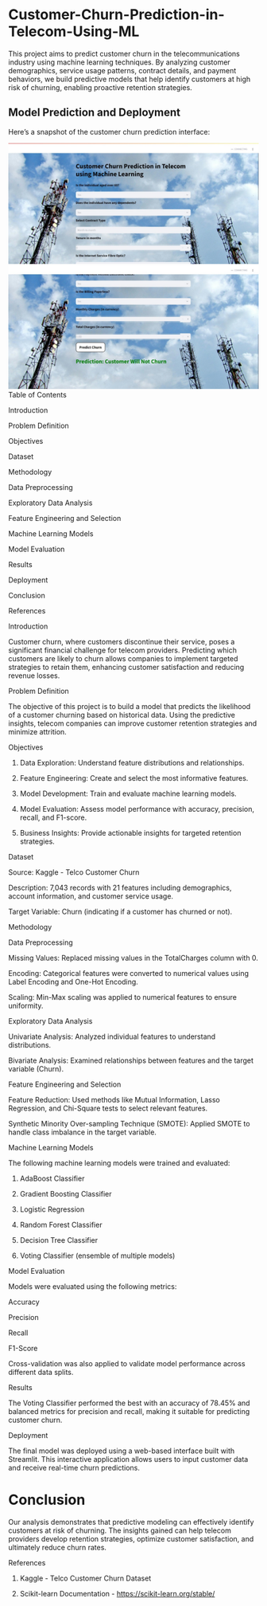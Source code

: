 # Customer-Churn-Prediction-in-Telecom-Using-ML

This project aims to predict customer churn in the telecommunications industry using machine learning techniques. By analyzing customer demographics, service usage patterns, contract details, and payment behaviors, we build predictive models that help identify customers at high risk of churning, enabling proactive retention strategies.


## Model Prediction and Deployment

Here’s a snapshot of the customer churn prediction interface:

![image_alt](https://github.com/muhammedafsalpm/Customer-Churn-Prediction-in-Telecom-Using-ML/blob/4cf9a9bff9900e144a58867e14b58f817becea59/IMG-20241013-WA0008.jpg)
![image_alt](https://github.com/muhammedafsalpm/Customer-Churn-Prediction-in-Telecom-Using-ML/blob/3e7f3d256fcdf790a1fbf61f37d3335d65a6256d/IMG-20241013-WA0009.jpg)
Table of Contents

Introduction

Problem Definition

Objectives

Dataset

Methodology

Data Preprocessing

Exploratory Data Analysis

Feature Engineering and Selection


Machine Learning Models

Model Evaluation

Results

Deployment

Conclusion

References


Introduction

Customer churn, where customers discontinue their service, poses a significant financial challenge for telecom providers. Predicting which customers are likely to churn allows companies to implement targeted strategies to retain them, enhancing customer satisfaction and reducing revenue losses.

Problem Definition

The objective of this project is to build a model that predicts the likelihood of a customer churning based on historical data. Using the predictive insights, telecom companies can improve customer retention strategies and minimize attrition.

Objectives

1. Data Exploration: Understand feature distributions and relationships.


2. Feature Engineering: Create and select the most informative features.


3. Model Development: Train and evaluate machine learning models.


4. Model Evaluation: Assess model performance with accuracy, precision, recall, and F1-score.


5. Business Insights: Provide actionable insights for targeted retention strategies.



Dataset

Source: Kaggle - Telco Customer Churn

Description: 7,043 records with 21 features including demographics, account information, and customer service usage.

Target Variable: Churn (indicating if a customer has churned or not).


Methodology

Data Preprocessing

Missing Values: Replaced missing values in the TotalCharges column with 0.

Encoding: Categorical features were converted to numerical values using Label Encoding and One-Hot Encoding.

Scaling: Min-Max scaling was applied to numerical features to ensure uniformity.


Exploratory Data Analysis

Univariate Analysis: Analyzed individual features to understand distributions.

Bivariate Analysis: Examined relationships between features and the target variable (Churn).


Feature Engineering and Selection

Feature Reduction: Used methods like Mutual Information, Lasso Regression, and Chi-Square tests to select relevant features.

Synthetic Minority Over-sampling Technique (SMOTE): Applied SMOTE to handle class imbalance in the target variable.


Machine Learning Models

The following machine learning models were trained and evaluated:

1. AdaBoost Classifier


2. Gradient Boosting Classifier


3. Logistic Regression


4. Random Forest Classifier


5. Decision Tree Classifier


6. Voting Classifier (ensemble of multiple models)



Model Evaluation

Models were evaluated using the following metrics:

Accuracy

Precision

Recall

F1-Score


Cross-validation was also applied to validate model performance across different data splits.

Results

The Voting Classifier performed the best with an accuracy of 78.45% and balanced metrics for precision and recall, making it suitable for predicting customer churn.

Deployment

The final model was deployed using a web-based interface built with Streamlit. This interactive application allows users to input customer data and receive real-time churn predictions.

# Conclusion

Our analysis demonstrates that predictive modeling can effectively identify customers at risk of churning. The insights gained can help telecom providers develop retention strategies, optimize customer satisfaction, and ultimately reduce churn rates.

References

1. Kaggle - Telco Customer Churn Dataset


2. Scikit-learn Documentation - https://scikit-learn.org/stable/
